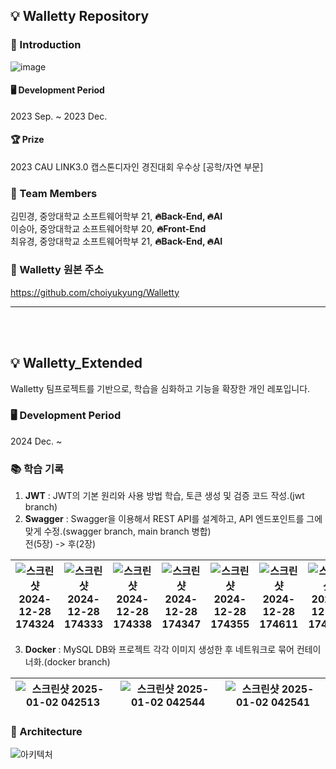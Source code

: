 ## 💡 Walletty Repository
### 📌 Introduction
![image](https://github.com/choiyukyung/Capstone1_class7_team4/assets/80468377/dc97daeb-a7d0-4205-a781-5b77604d78da)
#### 🖥 Development Period
2023 Sep. ~ 2023 Dec.
#### 🏆 Prize
2023 CAU LINK3.0 캡스톤디자인 경진대회 우수상 [공학/자연 부문]
### 📌 Team Members
김민경, 중앙대학교 소프트웨어학부 21, **🔥Back-End, 🔥AI** </br>
이승아, 중앙대학교 소프트웨어학부 20, **🔥Front-End** </br>
최유경, 중앙대학교 소프트웨어학부 21, **🔥Back-End, 🔥AI** </br>
### 📌 Walletty 원본 주소
https://github.com/choiyukyung/Walletty 

*****
</br></br>

## 💡 Walletty_Extended
Walletty 팀프로젝트를 기반으로, 학습을 심화하고 기능을 확장한 개인 레포입니다.
### 🖥 Development Period
2024 Dec. ~
### 📚 학습 기록
1. **JWT** : JWT의 기본 원리와 사용 방법 학습, 토큰 생성 및 검증 코드 작성.(jwt branch)
2. **Swagger** : Swagger을 이용해서 REST API를 설계하고, API 엔드포인트를 그에 맞게 수정.(swagger branch, main branch 병합)</br>
전(5장) -> 후(2장)

![스크린샷 2024-12-28 174324](https://github.com/user-attachments/assets/5586afec-c081-487a-b23f-737d22dfb7e3) | ![스크린샷 2024-12-28 174333](https://github.com/user-attachments/assets/ce484295-88a0-4553-8368-8dc8dc21ff0b) | ![스크린샷 2024-12-28 174338](https://github.com/user-attachments/assets/57ad4a96-0527-4e87-a3a1-8f975a87b465) | ![스크린샷 2024-12-28 174347](https://github.com/user-attachments/assets/61e15548-0ba7-4538-aa7c-046c8fef74aa) | ![스크린샷 2024-12-28 174355](https://github.com/user-attachments/assets/e4a2c618-e8d5-42c1-8efc-df04c5d80e35) | ![스크린샷 2024-12-28 174611](https://github.com/user-attachments/assets/371ceabe-76dd-46d3-92e1-a28a0c1892a2) | ![스크린샷 2024-12-28 174619](https://github.com/user-attachments/assets/d769b911-8111-4aaa-b222-db39a758503a)
--- | --- | --- | --- | --- | --- | --- |

3. **Docker** : MySQL DB와 프로젝트 각각 이미지 생성한 후 네트워크로 묶어 컨테이너화.(docker branch)

![스크린샷 2025-01-02 042513](https://github.com/user-attachments/assets/f5cc5ce7-213e-4220-b0c5-699a6b9f203b) | ![스크린샷 2025-01-02 042544](https://github.com/user-attachments/assets/6243a474-204a-483b-8248-264922acae2d) | ![스크린샷 2025-01-02 042541](https://github.com/user-attachments/assets/4e84ec31-0518-4c8e-ba4e-84545ea5cb19)
--- | --- | --- |


### 🌌 Architecture
![아키텍처](https://github.com/user-attachments/assets/29399997-0f64-4ad7-a54b-39f644d974c7)
